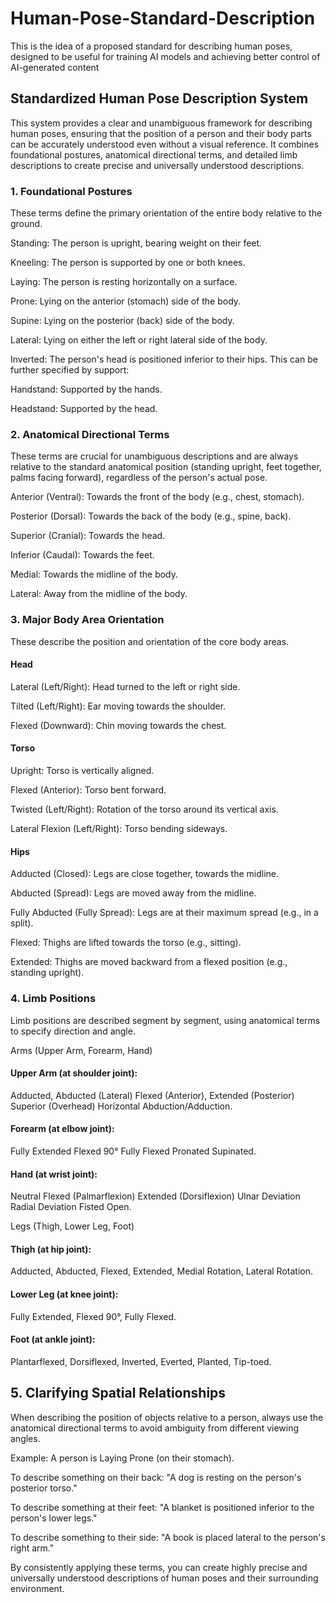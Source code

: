 # Human-Pose-Standard-Description
This is the idea of a proposed standard for describing human poses, designed to be useful for training AI models and achieving better control of AI-generated content

## Standardized Human Pose Description System
This system provides a clear and unambiguous framework for describing human poses, ensuring that the position of a person and their body parts can be accurately understood even without a visual reference. It combines foundational postures, anatomical directional terms, and detailed limb descriptions to create precise and universally understood descriptions.

### 1. Foundational Postures
These terms define the primary orientation of the entire body relative to the ground.

Standing: The person is upright, bearing weight on their feet.

Kneeling: The person is supported by one or both knees.

Laying: The person is resting horizontally on a surface.

  Prone: Lying on the anterior (stomach) side of the body.

  Supine: Lying on the posterior (back) side of the body.

  Lateral: Lying on either the left or right lateral side of the body.

Inverted: The person's head is positioned inferior to their hips. This can be further specified by support:

  Handstand: Supported by the hands.

  Headstand: Supported by the head.

### 2. Anatomical Directional Terms
These terms are crucial for unambiguous descriptions and are always relative to the standard anatomical position (standing upright, feet together, palms facing forward), regardless of the person's actual pose.

  Anterior (Ventral): Towards the front of the body (e.g., chest, stomach).

  Posterior (Dorsal): Towards the back of the body (e.g., spine, back). 

  Superior (Cranial): Towards the head.

  Inferior (Caudal): Towards the feet.

  Medial: Towards the midline of the body.

  Lateral: Away from the midline of the body.

### 3. Major Body Area Orientation
These describe the position and orientation of the core body areas.

#### Head

  Lateral (Left/Right): Head turned to the left or right side.

  Tilted (Left/Right): Ear moving towards the shoulder.

  Flexed (Downward): Chin moving towards the chest.

#### Torso

  Upright: Torso is vertically aligned.

  Flexed (Anterior): Torso bent forward.

  Twisted (Left/Right): Rotation of the torso around its vertical axis.

  Lateral Flexion (Left/Right): Torso bending sideways.

#### Hips

  Adducted (Closed): Legs are close together, towards the midline.

  Abducted (Spread): Legs are moved away from the midline.

  Fully Abducted (Fully Spread): Legs are at their maximum spread (e.g., in a split).

  Flexed: Thighs are lifted towards the torso (e.g., sitting).

  Extended: Thighs are moved backward from a flexed position (e.g., standing upright).

### 4. Limb Positions
Limb positions are described segment by segment, using anatomical terms to specify direction and angle.

Arms (Upper Arm, Forearm, Hand)

#### Upper Arm (at shoulder joint): 
  Adducted, Abducted (Lateral)
  Flexed (Anterior), Extended (Posterior)
  Superior (Overhead)
  Horizontal Abduction/Adduction.

#### Forearm (at elbow joint): 
  Fully Extended
  Flexed 90°
  Fully Flexed
  Pronated
  Supinated.

#### Hand (at wrist joint): 
  Neutral
  Flexed (Palmarflexion)
  Extended (Dorsiflexion)
  Ulnar Deviation
  Radial Deviation
  Fisted
  Open.

Legs (Thigh, Lower Leg, Foot)

#### Thigh (at hip joint): 
  Adducted,
  Abducted,
  Flexed,
  Extended,
  Medial Rotation,
  Lateral Rotation.
  
#### Lower Leg (at knee joint): 
  Fully Extended,
  Flexed 90°,
  Fully Flexed.

#### Foot (at ankle joint):
  Plantarflexed,
  Dorsiflexed,
  Inverted,
  Everted,
  Planted,
  Tip-toed.

## 5. Clarifying Spatial Relationships
When describing the position of objects relative to a person, always use the anatomical directional terms to avoid ambiguity from different viewing angles.

Example: A person is Laying Prone (on their stomach).

To describe something on their back: "A dog is resting on the person's posterior torso."

To describe something at their feet: "A blanket is positioned inferior to the person's lower legs."

To describe something to their side: "A book is placed lateral to the person's right arm."

By consistently applying these terms, you can create highly precise and universally understood descriptions of human poses and their surrounding environment.
